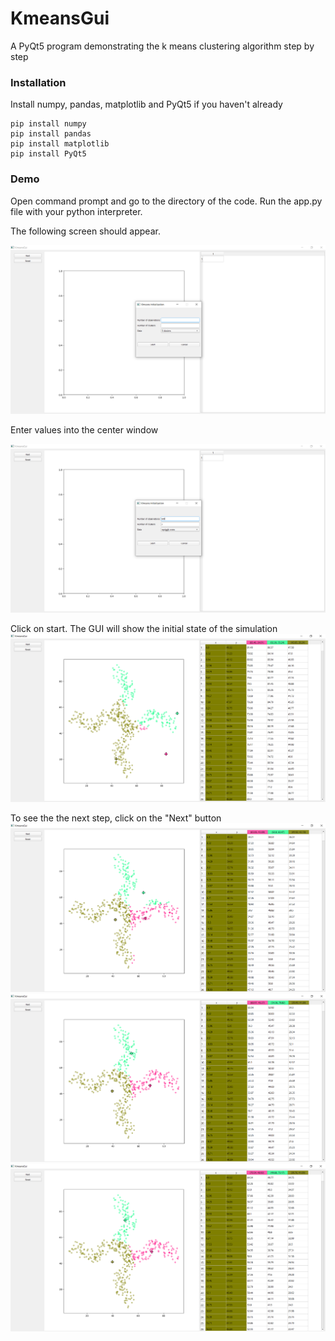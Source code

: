 # KmeansGui
A PyQt5 program demonstrating the k means clustering algorithm step by step

### Installation
Install numpy, pandas, matplotlib and PyQt5 if you haven't already

```
pip install numpy
pip install pandas
pip install matplotlib
pip install PyQt5
```


### Demo
Open command prompt and go to the directory of the code. Run the app.py file with your python interpreter.

The following screen should appear.

![On startup](https://github.com/RitoJosephDominado/KmeansGui/blob/master/images/On%20startup.png?raw=true "On startup")

Enter values into the center window

![Initialization](https://github.com/RitoJosephDominado/KmeansGui/blob/master/images/Initializing.png?raw=true "Initialization")


Click on start. The GUI will show the initial state of the simulation
![After initialization](https://github.com/RitoJosephDominado/KmeansGui/blob/master/images/After%20initialization.png?raw=true "On startup")


To see the the next step, click on the "Next" button
![After step 1](https://github.com/RitoJosephDominado/KmeansGui/blob/master/images/After%20step%201.png?raw=true "After step 1")
![After step 2](https://github.com/RitoJosephDominado/KmeansGui/blob/master/images/After%20step%202.png?raw=true "After step 2")
![After step 3](https://github.com/RitoJosephDominado/KmeansGui/blob/master/images/After%20step%203.png?raw=true "After step 3")


